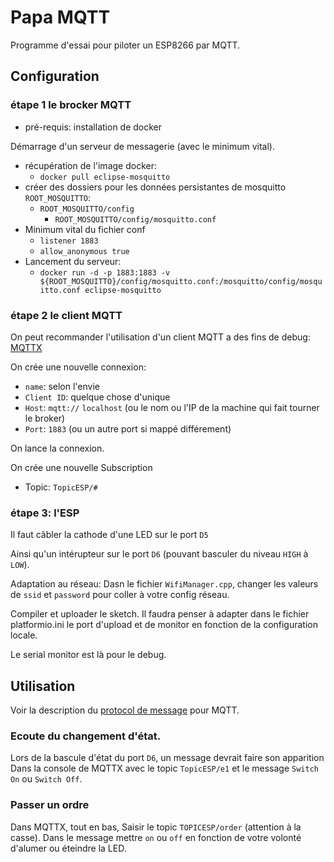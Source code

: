 # Papa MQTT

Programme d'essai pour piloter un ESP8266 par MQTT.

## Configuration

### étape 1 le brocker MQTT

* pré-requis: installation de docker

Démarrage d'un serveur de messagerie (avec le minimum vital).

* récupération de l'image docker:
    * `docker pull eclipse-mosquitto`
* créer des dossiers pour les données persistantes de mosquitto `ROOT_MOSQUITTO`:
    * `ROOT_MOSQUITTO/config`
        * `ROOT_MOSQUITTO/config/mosquitto.conf`
* Minimum vital du fichier conf
    * `listener 1883`
    * `allow_anonymous true`
* Lancement du serveur:
    * `docker run -d -p 1883:1883 -v ${ROOT_MOSQUITTO}/config/mosquitto.conf:/mosquitto/config/mosquitto.conf eclipse-mosquitto`

### étape 2 le client MQTT

On peut recommander l'utilisation d'un client MQTT a des fins de debug: [MQTTX](https://mqttx.app/)

On crée une nouvelle connexion:

* `name`: selon l'envie
* `Client ID`: quelque chose d'unique
* `Host`: `mqtt://` `localhost` (ou le nom ou l'IP de la machine qui fait tourner le broker)
* `Port`: `1883` (ou un autre port si mappé différement)

On lance la connexion.

On crée une nouvelle Subscription

* Topic: `TopicESP/#`

### étape 3: l'ESP

Il faut câbler la cathode d'une LED sur le port `D5`

Ainsi qu'un intérupteur sur le port `D6` (pouvant basculer du niveau `HIGH` à `LOW`).

Adaptation au réseau: Dasn le fichier `WifiManager.cpp`, changer les valeurs
de `ssid` et `password` pour coller à votre config réseau.

Compiler et uploader le sketch.
Il faudra penser à adapter dans le fichier platformio.ini le port d'upload et
de monitor en fonction de la configuration locale.

Le serial monitor est là pour le debug.

## Utilisation

Voir la description du [protocol de message](doc/protocolMessage.md) pour MQTT.

### Ecoute du changement d'état.

Lors de la bascule d'état du port `D6`, un message devrait faire son apparition
Dans la console de MQTTX avec le topic `TopicESP/e1` et le message `Switch On` ou `Switch Off`.

### Passer un ordre

Dans MQTTX, tout en bas, Saisir le topic `TOPICESP/order` (attention à la casse).
Dans le message mettre `on` ou `off` en fonction de votre volonté d'alumer ou éteindre la LED.
